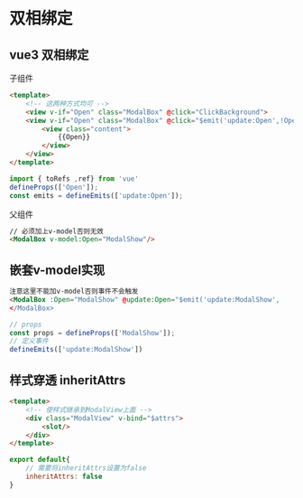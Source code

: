 <!--
 * @作者: 14770137
 * @Date: 2022-10-22 01:05:33
-->
# 双相绑定

## vue3 双相绑定
子组件
```html
<template>
    <!-- 这两种方式均可 -->
    <view v-if="Open" class="ModalBox" @click="ClickBackground">
    <view v-if="Open" class="ModalBox" @click="$emit('update:Open',!Open)">
        <view class="content">
            {{Open}}
        </view>
    </view>
</template>
```
```js
import { toRefs ,ref} from 'vue'
defineProps(['Open']);
const emits = defineEmits(['update:Open']);
```
父组件
```html
// 必须加上v-model否则无效
<ModalBox v-model:Open="ModalShow"/>
```

## 嵌套v-model实现
```html
注意这里不能加v-model否则事件不会触发
<ModalBox :Open="ModalShow" @update:Open="$emit('update:ModalShow',
</ModalBox>
```
```js
// props
const props = defineProps(['ModalShow']);
// 定义事件
defineEmits(['update:ModalShow'])
```

## 样式穿透 inheritAttrs
```html
<template>
    <!-- 使样式继承到ModalView上面 -->
    <div class="ModalView" v-bind="$attrs">
        <slot/>
    </div>
</template>
``` 
```js
export default{
    // 需要将inheritAttrs设置为false
    inheritAttrs: false
}
```